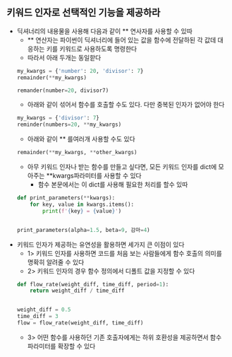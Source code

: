## 키워드 인자로 선택적인 기능을 제공하라

- 딕셔너리의 내용물을 사용해 다음과 같이 ** 연사자를 사용할 수 있따
    - ** 연산자는 파이썬이 딕셔너리에 들어 있는 값을 함수에 전달하된 각 값데 대응하는 키를 키워드로 사용하도록 명령한다
    - 따라서 아래 두개는 동일핟다
  ```python
  my_kwargs = {'number': 20, 'divisor': 7}
  remainder(**my_kwargs)
  
  remander(number=20, divisor7) 
  ```
    - 아래와 같이 섞어서 함수를 호출할 수도 있다. 다만 중복된 인자가 없어야 한다
  ```python
  my_kwargs = {'divisor': 7}
  reminder(numbers=20, **my_kwargs)
  ```
    - 아래와 같이 ** 를여러개 사용할 수도 있다
  ```python
  remainder(**my_kwargs, **other_kwargs)
  ```
    - 아무 키워드 인자나 받는 함수를 만들고 싶다면, 모든 키워드 인자를 dict에 모아주는 **kwargs파라미터를 사용할 수 있다
        - 함수 본문에서는 이 dict를 사용해 필요한 처리를 할수 있따
    ```python
    def print_parameters(**kwargs):
        for key, value in kwargs.items():
            print(f'{key} = {value}')
    
    
    print_parameters(alpha=1.5, beta=9, 감마=4)
    ```
- 키워드 인자가 제공하는 유연성을 활용하면 세가지 큰 이점이 있다
    - 1> 키워드 인자를 사용하면 코드를 처음 보는 사람들에게 함수 호출의 의미를 명확히 알려줄 수 있다
    - 2> 키워드 인자의 경우 함수 정의에서 디폴트 값을 지정할 수 있다
  ```python
  def flow_rate(weight_diff, time_diff, period=1):
      return weight_diff / time_diff
  
  
  weight_diff = 0.5
  time_diff = 3
  flow = flow_rate(weight_diff, time_diff)
  ```                                 
    - 3> 어떤 함수를 사용하던 기존 호출자에게는 하위 호환성을 제공하면서 함수 파라미터를 확장할 수 있다
  